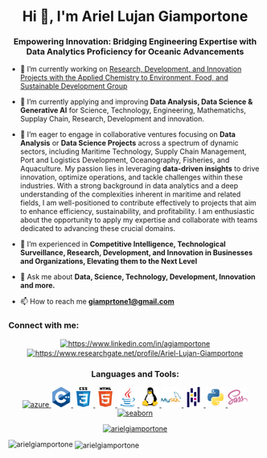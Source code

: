 <h1 align="center">Hi 👋, I'm Ariel Lujan Giamportone</h1>
<h3 align="center">Empowering Innovation: Bridging Engineering Expertise with Data Analytics Proficiency for Oceanic Advancements</h3>


- 🔭 I’m currently working on [Research, Development, and Innovation Projects with the Applied Chemistry to Environment, Food, and Sustainable Development Group](https://qa3ds-frtdf.tech/)

- 🌱 I’m currently applying and improving **Data Analysis, Data Science & Generative AI** for Science, Technology, Engineering, Mathematichs, Supplay Chain, Research, Development and innovation.

- 👯 I’m eager to engage in collaborative ventures focusing on **Data Analysis** or **Data Science Projects** across a spectrum of dynamic sectors, including Maritime Technology, Supply Chain Management, Port and Logistics Development, Oceanography, Fisheries, and Aquaculture. My passion lies in leveraging **data-driven insights** to drive innovation, optimize operations, and tackle challenges within these industries. With a strong background in data analytics and a deep understanding of the complexities inherent in maritime and related fields, I am well-positioned to contribute effectively to projects that aim to enhance efficiency, sustainability, and profitability. I am enthusiastic about the opportunity to apply my expertise and collaborate with teams dedicated to advancing these crucial domains.

- 🤝 I’m experienced in **Competitive Intelligence, Technological Surveillance, Research, Development, and Innovation in Businesses and Organizations, Elevating them to the Next Level**

- 💬 Ask me about **Data, Science, Technology, Development, Innovation and more.**

- 📫 How to reach me **giamprtone1@gmail.com**

<h3 align="left">Connect with me:</h3>
<p align="center">
<a href="https://linkedin.com/in/https://www.linkedin.com/in/agiamportone" target="blank"><img align="center" src="https://raw.githubusercontent.com/rahuldkjain/github-profile-readme-generator/master/src/images/icons/Social/linked-in-alt.svg" alt="https://www.linkedin.com/in/agiamportone" height="30" width="40" /></a>
<a href="https://www.researchgate.net/profile/Ariel-Lujan-Giamportone" target="blank"><img align="center" src="https://www.svgrepo.com/show/349490/researchgate.svg" alt="https://www.researchgate.net/profile/Ariel-Lujan-Giamportone" height="30" width="40" /></a>
</p>

<h3 align="center">Languages and Tools:</h3>
<p align="center"> <a href="https://azure.microsoft.com/en-in/" target="_blank" rel="noreferrer"> <img src="https://www.vectorlogo.zone/logos/microsoft_azure/microsoft_azure-icon.svg" alt="azure" width="40" height="40"/> </a> <a href="https://www.w3schools.com/cpp/" target="_blank" rel="noreferrer"> <img src="https://raw.githubusercontent.com/devicons/devicon/master/icons/cplusplus/cplusplus-original.svg" alt="cplusplus" width="40" height="40"/> </a> <a href="https://www.w3schools.com/css/" target="_blank" rel="noreferrer"> <img src="https://raw.githubusercontent.com/devicons/devicon/master/icons/css3/css3-original-wordmark.svg" alt="css3" width="40" height="40"/> </a> <a href="https://www.w3.org/html/" target="_blank" rel="noreferrer"> <img src="https://raw.githubusercontent.com/devicons/devicon/master/icons/html5/html5-original-wordmark.svg" alt="html5" width="40" height="40"/> </a> <a href="https://www.java.com" target="_blank" rel="noreferrer"> <img src="https://raw.githubusercontent.com/devicons/devicon/master/icons/java/java-original.svg" alt="java" width="40" height="40"/> </a> <a href="https://www.linux.org/" target="_blank" rel="noreferrer"> <img src="https://raw.githubusercontent.com/devicons/devicon/master/icons/linux/linux-original.svg" alt="linux" width="40" height="40"/> </a> <a href="https://www.mysql.com/" target="_blank" rel="noreferrer"> <img src="https://raw.githubusercontent.com/devicons/devicon/master/icons/mysql/mysql-original-wordmark.svg" alt="mysql" width="40" height="40"/> </a> <a href="https://pandas.pydata.org/" target="_blank" rel="noreferrer"> <img src="https://raw.githubusercontent.com/devicons/devicon/2ae2a900d2f041da66e950e4d48052658d850630/icons/pandas/pandas-original.svg" alt="pandas" width="40" height="40"/> </a> <a href="https://www.python.org" target="_blank" rel="noreferrer"> <img src="https://raw.githubusercontent.com/devicons/devicon/master/icons/python/python-original.svg" alt="python" width="40" height="40"/> </a> <a href="https://sass-lang.com" target="_blank" rel="noreferrer"> <img src="https://raw.githubusercontent.com/devicons/devicon/master/icons/sass/sass-original.svg" alt="sass" width="40" height="40"/> </a> <a href="https://seaborn.pydata.org/" target="_blank" rel="noreferrer"> <img src="https://seaborn.pydata.org/_images/logo-mark-lightbg.svg" alt="seaborn" width="40" height="40"/> </a> </p>

<p align="center"> <a href="https://github.com/ryo-ma/github-profile-trophy"><img src="https://github-profile-trophy.vercel.app/?username=arielgiamportone" alt="arielgiamportone" /></a> </p>

<p><img align="left" src="https://github-readme-stats.vercel.app/api/top-langs?username=arielgiamportone&show_icons=true&locale=en&layout=compact" alt="arielgiamportone" /></p>

<p>&nbsp;<img align="center" src="https://github-readme-stats.vercel.app/api?username=arielgiamportone&show_icons=true&locale=en" alt="arielgiamportone" /></p>

